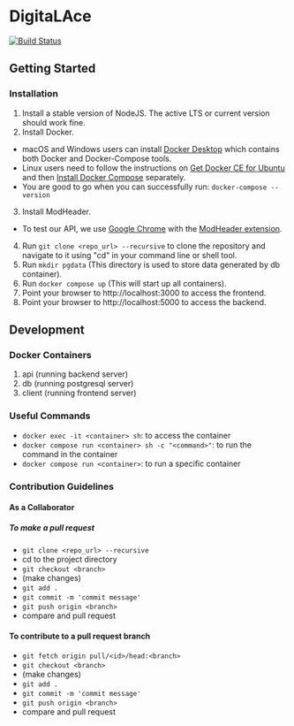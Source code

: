# DigitaLAce

[![Build Status](https://travis-ci.com/CrownKira/digitalace.svg?branch=main)](https://travis-ci.com/CrownKira/digitalace)

## Getting Started

### Installation

1. Install a stable version of NodeJS. The active LTS or current version should work fine.
2. Install Docker.

- macOS and Windows users can install [Docker Desktop](https://www.docker.com/products/docker-desktop) which contains both Docker and Docker-Compose tools.
- Linux users need to follow the instructions on [Get Docker CE for Ubuntu](https://docs.docker.com/install/linux/docker-ce/ubuntu/) and then [Install Docker Compose](https://docs.docker.com/compose/install/) separately.
- You are good to go when you can successfully run:
  `docker-compose --version`

3. Install ModHeader.

- To test our API, we use [Google Chrome](https://www.google.com/chrome/) with the [ModHeader extension](https://chrome.google.com/webstore/detail/modheader/idgpnmonknjnojddfkpgkljpfnnfcklj?hl=en).

4. Run `git clone <repo_url> --recursive` to clone the repository and navigate to it using "cd" in your command line or shell tool.
5. Run `mkdir pgdata` (This directory is used to store data generated by db container).
6. Run `docker compose up` (This will start up all containers).
7. Point your browser to http://localhost:3000 to access the frontend.
8. Point your browser to http://localhost:5000 to access the backend.

## Development

### Docker Containers

1. api (running backend server)
2. db (running postgresql server)
3. client (running frontend server)

### Useful Commands

- `docker exec -it <container> sh`: to access the container
- `docker compose run <container> sh -c "<command>"`: to run the command in the container
- `docker compose run <container>`: to run a specific container

### Contribution Guidelines

#### As a Collaborator

##### To make a pull request

- `git clone <repo_url> --recursive`
- cd to the project directory
- `git checkout <branch>`
- (make changes)
- `git add .`
- `git commit -m 'commit message'`
- `git push origin <branch>`
- compare and pull request

#### To contribute to a pull request branch

- `git fetch origin pull/<id>/head:<branch>`
- `git checkout <branch>`
- (make changes)
- `git add .`
- `git commit -m 'commit message'`
- `git push origin <branch>`
- compare and pull request
